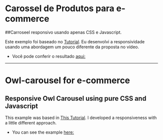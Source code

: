 # Carossel de Produtos para e-commerce
##Carroseel responsivo usando apenas CSS e Javascript.

Este exemplo foi baseado no [Tutorial](https://www.youtube.com/watch?v=HAn_WEhkcLc&t=970s). Eu desenvolvi a responsividade usando uma abordagem um pouco diferente da proposta no vídeo.

- Você pode conferir o resultado [aqui:](https://ducabelo.github.io/owl-carousel/)

---

# Owl-carousel for e-commerce
## Responsive Owl Carousel using pure CSS and Javascript

This example was based in [This Tutorial](https://www.youtube.com/watch?v=HAn_WEhkcLc&t=970s). I developed a responsiveness with a little different approach.

- You can see the example [here:](https://ducabelo.github.io/owl-carousel/)
